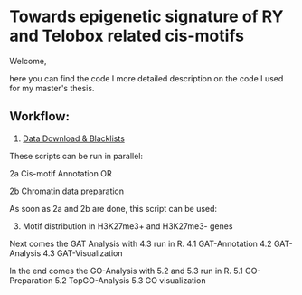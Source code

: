 # Towards epigenetic signature of RY and Telobox related cis-motifs 

Welcome,

here you can find the code I more detailed description on the code I used for my master's thesis.


## Workflow:

1. [Data Download & Blacklists](/1.Data_Download_Blacklists.bash)


These scripts can be run in parallel:

2a Cis-motif Annotation   OR

2b Chromatin data preparation

As soon as 2a and 2b are done, this script can be used:

3. Motif distribution in H3K27me3+ and H3K27me3- genes 

Next comes the GAT Analysis with 4.3 run in R.
4.1 GAT-Annotation
4.2 GAT-Analysis 
4.3 GAT-Visualization

In the end comes the GO-Analysis with 5.2 and 5.3 run in R.
5.1 GO-Preparation
5.2 TopGO-Analysis
5.3 GO visualization
